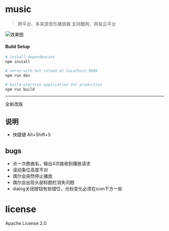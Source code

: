 # music

> 跨平台、多来源音乐播放器
> 支持酷狗、网易云平台

![效果图](https://user-images.githubusercontent.com/27911304/56107309-2308bc00-5f78-11e9-9669-018b37565bc8.png)


#### Build Setup

``` bash
# install dependencies
npm install

# serve with hot reload at localhost:9080
npm run dev

# build electron application for production
npm run build


```

---

全新改版

## 说明

- 快捷键 Alt+Shift+S

## bugs

- 点一次歌曲名，输出4次接收到播放请求
- 滚动条位高度不对
- 偶尔会突然停止播放
- 偶尔会出现头部标题栏消失问题
- dialog关闭按钮有些错位，光标变化必须在icon下方一些

# license

Apache License 2.0
